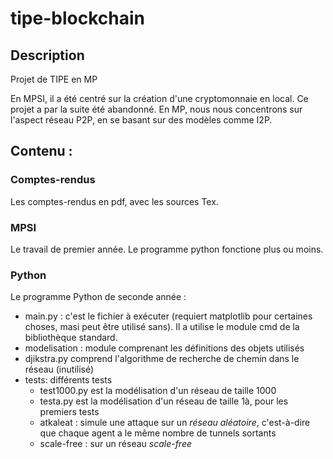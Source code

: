 # tipe-blockchain

## Description

Projet de TIPE en MP

En MPSI, il a été centré sur la création d'une cryptomonnaie en local. Ce projet a par la suite été abandonné.
En MP, nous nous concentrons sur l'aspect réseau P2P, en se basant sur des modèles comme I2P.

## Contenu :

### Comptes-rendus

Les comptes-rendus en pdf, avec les sources Tex.

### MPSI

Le travail de premier année. Le programme python fonctione plus ou moins.


### Python

Le programme Python de seconde année :
 * main.py : c'est le fichier à exécuter (requiert matplotlib pour certaines choses, masi peut être utilisé sans). Il a utilise le module cmd de la bibliothèque standard.
 * modelisation : module comprenant les définitions des objets utilisés
 * djikstra.py comprend l'algorithme de recherche de chemin dans le réseau (inutilisé)
 * tests: différents tests
    + test1000.py est la modélisation d'un réseau de taille 1000
    + testa.py est la modélisation d'un réseau de taille 1à, pour les premiers tests
    + atkaleat : simule une attaque sur un *réseau aléatoire*, c'est-à-dire que chaque agent a le même nombre de tunnels sortants
    + scale-free : sur un réseau *scale-free*

